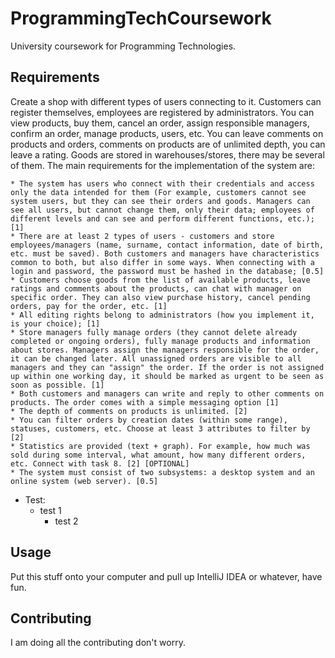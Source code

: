 # ProgrammingTechCoursework
University coursework for Programming Technologies.

## Requirements

Create a shop with different types of users connecting to it. Customers can register themselves, employees are registered by administrators. You can view products, buy them, cancel an order, assign responsible managers, confirm an order, manage products, users, etc. You can leave comments on products and orders, comments on products are of unlimited depth, you can leave a rating. Goods are stored in warehouses/stores, there may be several of them. The main requirements for the implementation of the system are:

    * The system has users who connect with their credentials and access only the data intended for them (For example, customers cannot see system users, but they can see their orders and goods. Managers can see all users, but cannot change them, only their data; employees of different levels and can see and perform different functions, etc.); [1]
    * There are at least 2 types of users - customers and store employees/managers (name, surname, contact information, date of birth, etc. must be saved). Both customers and managers have characteristics common to both, but also differ in some ways. When connecting with a login and password, the password must be hashed in the database; [0.5]
    * Customers choose goods from the list of available products, leave ratings and comments about the products, can chat with manager on specific order. They can also view purchase history, cancel pending orders, pay for the order, etc. [1]
    * All editing rights belong to administrators (how you implement it, is your choice); [1]
    * Store managers fully manage orders (they cannot delete already completed or ongoing orders), fully manage products and information about stores. Managers assign the managers responsible for the order, it can be changed later. All unassigned orders are visible to all managers and they can "assign" the order. If the order is not assigned up within one working day, it should be marked as urgent to be seen as soon as possible. [1]
    * Both customers and managers can write and reply to other comments on products. The order comes with a simple messaging option [1]
    * The depth of comments on products is unlimited. [2]
    * You can filter orders by creation dates (within some range), statuses, customers, etc. Choose at least 3 attributes to filter by [2]
    * Statistics are provided (text + graph). For example, how much was sold during some interval, what amount, how many different orders, etc. Connect with task 8. [2] [OPTIONAL]
    * The system must consist of two subsystems: a desktop system and an online system (web server). [0.5]

* Test:
  - test 1
    - test 2

## Usage

Put this stuff onto your computer and pull up IntelliJ IDEA or whatever, have fun.

## Contributing

I am doing all the contributing don't worry.
